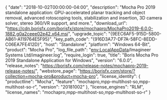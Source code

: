{
  "date": "2018-10-02T00:00:00-04:00",
  "description": "Mocha Pro 2019 standalone application: GPU-accelerated planar tracking and object removal, advanced rotoscoping tools, stabilization and insertion, 3D camera solver, stereo 360/VR support, and more.",
  "download_url": "https://cdn.borisfx.com/borisfx/store/mochapro/MochaPro2019-6.0.0-1882.g0a2ceee02e42.x64.msi",
  "upgrade_topic": "{9EEC6AF5-915D-5800-AB61-A119764E5F95}",
  "key_path_code": "{916D3A77-DF7A-58FC-8EDD-C06EA7FE412D}",
  "host": "Standalone",
  "platform": "Windows 64-Bit",
  "product": "Mocha Pro",
  "log_file_path": "<env:LocalAppData>/Imagineer Systems Ltd/imagineer.log",
  "require_login": true,
  "title": "Boris Mocha Pro 2019 Standalone Application for Windows",
  "version": "6.0.0",
  "release_notes": "https://borisfx.com/release-notes/mochapro-2019-release-notes/",
  "webstore_page": "https://borisfx.com/store/?collection=mocha-pro&product=mocha-pro",
  "license_identity": {
    "productline": "Mocha",
    "feature": "mochapro,mpp-multihost-so,mpp-multihost-so-r",
    "version": "20181002"
  },
  "license_engines": "RLM",
  "license_names": "mochapro,mpp-multihost-so,mpp-multihost-so-r"
}
